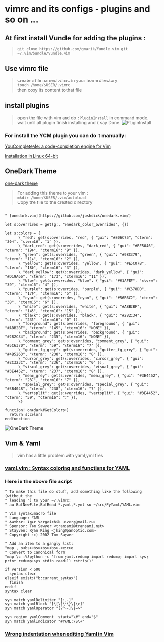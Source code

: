 # vimrc and its configs - plugins and so on ...

## At first install Vundle for adding the plugins :

> `git clone https://github.com/gmarik/Vundle.vim.git ~/.vim/bundle/Vundle.vim`

## Use vimrc file 
> create a file named .vimrc in your home directory </br>
> `touch /home/$USER/.vimrc` </br>
> then copy its content to that file </br>

## install plugins 

> open the file with vim and do `:PluginInstall` in command mode. </br>
> wait until all plugin finish installing and it say Done.
![PluginInstall](https://github.com/alimehr75/Linux-Config/blob/master/Vim/PluginInstall.png?raw=true)

### For install the YCM plugin you can do it manually:

[YouCompleteMe: a code-completion engine for Vim](https://github.com/ycm-core/YouCompleteMe#installation)

[Installation in Linux 64-bit](https://github.com/ycm-core/YouCompleteMe#linux-64-bit)


## OneDark Theme 

[one-dark theme](https://github.com/alimehr75/Linux-Config/blob/master/Vim/onedark.vim)

> For adding this theme to your vim : </br>
> `mkdir /home/$USER/.vim/autoload` </br>
> Copy the file to the created directory 




```

" [onedark.vim](https://github.com/joshdick/onedark.vim/)

let s:overrides = get(g:, "onedark_color_overrides", {})

let s:colors = {
      \ "red": get(s:overrides, "red", { "gui": "#E06C75", "cterm": "204", "cterm16": "1" }),
      \ "dark_red": get(s:overrides, "dark_red", { "gui": "#BE5046", "cterm": "196", "cterm16": "9" }),
      \ "green": get(s:overrides, "green", { "gui": "#98C379", "cterm": "114", "cterm16": "2" }),
      \ "yellow": get(s:overrides, "yellow", { "gui": "#E5C07B", "cterm": "180", "cterm16": "3" }),
      \ "dark_yellow": get(s:overrides, "dark_yellow", { "gui": "#D19A66", "cterm": "173", "cterm16": "11" }),
      \ "blue": get(s:overrides, "blue", { "gui": "#61AFEF", "cterm": "39", "cterm16": "4" }),
      \ "purple": get(s:overrides, "purple", { "gui": "#C678DD", "cterm": "170", "cterm16": "5" }),
      \ "cyan": get(s:overrides, "cyan", { "gui": "#56B6C2", "cterm": "38", "cterm16": "6" }),
      \ "white": get(s:overrides, "white", { "gui": "#ABB2BF", "cterm": "145", "cterm16": "15" }),
      \ "black": get(s:overrides, "black", { "gui": "#282C34", "cterm": "235", "cterm16": "0" }),
      \ "foreground": get(s:overrides, "foreground", { "gui": "#ABB2BF", "cterm": "145", "cterm16": "NONE" }),
      \ "background": get(s:overrides, "background", { "gui": "#282C34", "cterm": "235", "cterm16": "NONE" }),
      \ "comment_grey": get(s:overrides, "comment_grey", { "gui": "#5C6370", "cterm": "59", "cterm16": "7" }),
      \ "gutter_fg_grey": get(s:overrides, "gutter_fg_grey", { "gui": "#4B5263", "cterm": "238", "cterm16": "8" }),
      \ "cursor_grey": get(s:overrides, "cursor_grey", { "gui": "#2C323C", "cterm": "236", "cterm16": "0" }),
      \ "visual_grey": get(s:overrides, "visual_grey", { "gui": "#3E4452", "cterm": "237", "cterm16": "8" }),
      \ "menu_grey": get(s:overrides, "menu_grey", { "gui": "#3E4452", "cterm": "237", "cterm16": "7" }),
      \ "special_grey": get(s:overrides, "special_grey", { "gui": "#3B4048", "cterm": "238", "cterm16": "7" }),
      \ "vertsplit": get(s:overrides, "vertsplit", { "gui": "#3E4452", "cterm": "59", "cterm16": "7" }),
      \}

function! onedark#GetColors()
  return s:colors
endfunction
```
![OneDark Theme](https://github.com/alimehr75/Linux-Config/blob/master/Vim/OneDark_Theme.png?raw=true)


## Vim & Yaml 
> vim has a little problem with yaml,yml files  
### [yaml.vim : Syntax coloring and functions for YAML](https://www.vim.org/scripts/script.php?script_id=739)

### Here is the above file script 

```vim
" To make this file do stuff, add something like the following (without the
" leading ") to your ~/.vimrc:
" au BufNewFile,BufRead *.yaml,*.yml so ~/src/PyYaml/YAML.vim

" Vim syntax/macro file
" Language: YAML
" Author: Igor Vergeichik <iverg@mail.ru>
" Sponsor: Tom Sawyer <transami@transami.net>
" Stayven: Ryan King <jking@panoptic.com>
" Copyright (c) 2002 Tom Saywer

" Add an item to a gangly list:
"map , o<bs><bs><bs><bs>-<esc>o
" Convert to Canonical form:
"map \c :%!python -c 'from yaml.redump import redump; import sys; print redump(sys.stdin.read()).rstrip()'

if version < 600 
  syntax clear
elseif exists("b:current_syntax")
  finish
endif
syntax clear

syn match yamlDelimiter "[:,-]"
syn match yamlBlock "[\[\]\{\}\|\>]"
syn match yamlOperator "[?^+-]\|=>"

syn region yamlComment  start="\#" end="$"
syn match yamlIndicator "#YAML:\S\+"

```

### [Wrong indentation when editing Yaml in Vim](https://stackoverflow.com/questions/26962999/wrong-indentation-when-editing-yaml-in-vim)

